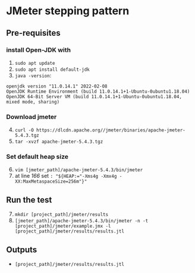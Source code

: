 # JMeter stepping pattern

## Pre-requisites

### install Open-JDK with
1. `sudo apt update`
2. `sudo apt install default-jdk`
3. `java -version`:
```
openjdk version "11.0.14.1" 2022-02-08
OpenJDK Runtime Environment (build 11.0.14.1+1-Ubuntu-0ubuntu1.18.04)
OpenJDK 64-Bit Server VM (build 11.0.14.1+1-Ubuntu-0ubuntu1.18.04, mixed mode, sharing)
```

### Download jmeter
4. `curl -O https://dlcdn.apache.org//jmeter/binaries/apache-jmeter-5.4.3.tgz`
5. `tar -xvzf apache-jmeter-5.4.3.tgz`

### Set default heap size
6. `vim [jmeter_path]/apache-jmeter-5.4.3/bin/jmeter`
7. at line _166_ set `: "${HEAP:="-Xms4g -Xmx4g -XX:MaxMetaspaceSize=256m"}"`


## Run the test
7. `mkdir [project_path]/jmeter/results`
8. `[jmeter_path]/apache-jmeter-5.4.3/bin/jmeter -n -t [project_path]/jmeter/example.jmx -l [project_path]/jmeter/results/results.jtl`

## Outputs
- `[project_path]/jmeter/results/results.jtl`